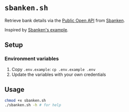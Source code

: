 # `sbanken.sh`

Retrieve bank details via the [Public Open API](https://publicapi.sbanken.no/openapi/apibeta/index.html?urls.primaryName=API%20Beta%20V2#/) from [Sbanken](https://sbanken.no).

Inspired by [Sbanken's example](https://github.com/Sbanken/api-examples/blob/master/ShellScripts/bash_script.sh).

## Setup

### Environment variables

1. Copy `.env.example`: `cp .env.example .env`
2. Update the variables with your own credentials

## Usage

```sh
chmod +x sbanken.sh
./sbanken.sh -h # for help
```

